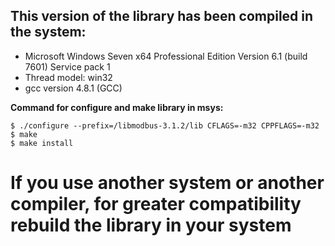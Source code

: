 ## This version of the library has been compiled in the system:
- Microsoft Windows Seven x64 Professional Edition Version 6.1 (build 7601) Service pack 1 
- Thread model: win32
- gcc version 4.8.1 (GCC)

**Command for configure and make library in msys:**

```console
$ ./configure --prefix=/libmodbus-3.1.2/lib CFLAGS=-m32 CPPFLAGS=-m32
$ make
$ make install
```

# If you use another system or another compiler, for greater compatibility rebuild the library in your system
